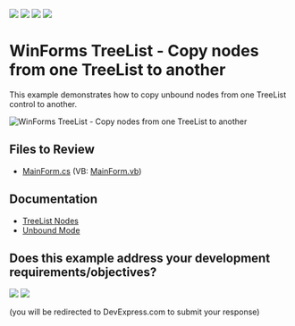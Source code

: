 <!-- default badges list -->
![](https://img.shields.io/endpoint?url=https://codecentral.devexpress.com/api/v1/VersionRange/128637354/18.2.16%2B)
[![](https://img.shields.io/badge/Open_in_DevExpress_Support_Center-FF7200?style=flat-square&logo=DevExpress&logoColor=white)](https://supportcenter.devexpress.com/ticket/details/E3164)
[![](https://img.shields.io/badge/📖_How_to_use_DevExpress_Examples-e9f6fc?style=flat-square)](https://docs.devexpress.com/GeneralInformation/403183)
[![](https://img.shields.io/badge/💬_Leave_Feedback-feecdd?style=flat-square)](#does-this-example-address-your-development-requirementsobjectives)
<!-- default badges end -->

# WinForms TreeList - Copy nodes from one TreeList to another

This example demonstrates how to copy unbound nodes from one TreeList control to another.

![WinForms TreeList - Copy nodes from one TreeList to another](https://raw.githubusercontent.com/DevExpress-Examples/how-to-copy-nodes-from-one-treelist-to-another-e3164/18.2.16%2B/media/winforms-treelist-copy-nodes.gif)


## Files to Review

* [MainForm.cs](./CS/CopyNodesExample/MainForm.cs) (VB: [MainForm.vb](./VB/CopyNodesExample/MainForm.vb))


## Documentation

* [TreeList Nodes](https://docs.devexpress.com/WindowsForms/5593/controls-and-libraries/tree-list/feature-center/nodes)
* [Unbound Mode](https://docs.devexpress.com/WindowsForms/5557/controls-and-libraries/tree-list/feature-center/data-binding/unbound-mode)
<!-- feedback -->
## Does this example address your development requirements/objectives?

[<img src="https://www.devexpress.com/support/examples/i/yes-button.svg"/>](https://www.devexpress.com/support/examples/survey.xml?utm_source=github&utm_campaign=winforms-treelist-copy-nodes-to-another-treelist&~~~was_helpful=yes) [<img src="https://www.devexpress.com/support/examples/i/no-button.svg"/>](https://www.devexpress.com/support/examples/survey.xml?utm_source=github&utm_campaign=winforms-treelist-copy-nodes-to-another-treelist&~~~was_helpful=no)

(you will be redirected to DevExpress.com to submit your response)
<!-- feedback end -->
